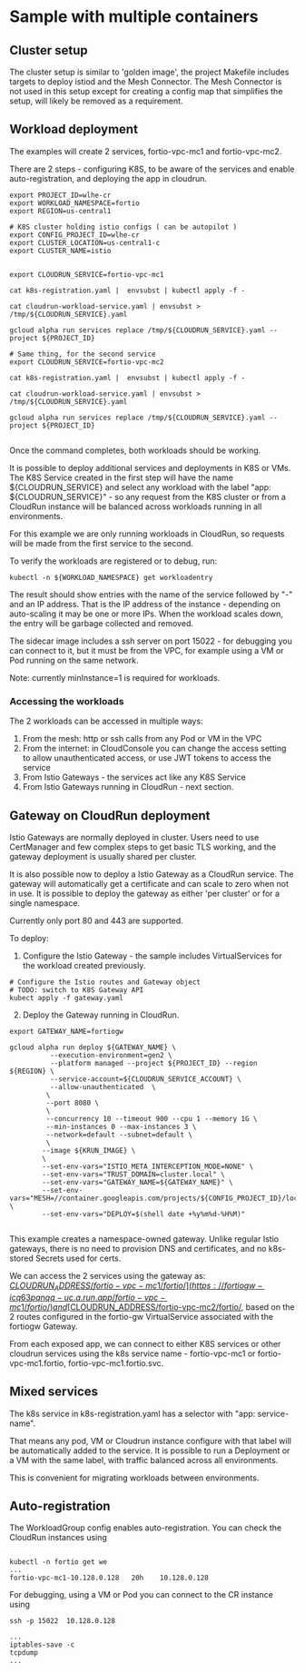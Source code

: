 # Sample with multiple containers


## Cluster setup 

The cluster setup is similar to 'golden image', the project Makefile includes
targets to deploy istiod and the Mesh Connector. The Mesh Connector is not 
used in this setup except for creating a config map that simplifies the setup,
will likely be removed as a requirement.


## Workload deployment 

The examples will create 2 services, fortio-vpc-mc1 and fortio-vpc-mc2.

There are 2 steps - configuring K8S, to be aware of the services and enable
auto-registration, and deploying the app in cloudrun.

```shell
export PROJECT_ID=wlhe-cr
export WORKLOAD_NAMESPACE=fortio
export REGION=us-central1

# K8S cluster holding istio configs ( can be autopilot )
export CONFIG_PROJECT_ID=wlhe-cr
export CLUSTER_LOCATION=us-central1-c
export CLUSTER_NAME=istio


export CLOUDRUN_SERVICE=fortio-vpc-mc1

cat k8s-registration.yaml |  envsubst | kubectl apply -f -

cat cloudrun-workload-service.yaml | envsubst > /tmp/${CLOUDRUN_SERVICE}.yaml

gcloud alpha run services replace /tmp/${CLOUDRUN_SERVICE}.yaml --project ${PROJECT_ID}

# Same thing, for the second service
export CLOUDRUN_SERVICE=fortio-vpc-mc2

cat k8s-registration.yaml |  envsubst | kubectl apply -f -

cat cloudrun-workload-service.yaml | envsubst > /tmp/${CLOUDRUN_SERVICE}.yaml

gcloud alpha run services replace /tmp/${CLOUDRUN_SERVICE}.yaml --project ${PROJECT_ID}


```

Once the command completes, both workloads should be working.

It is possible to deploy additional services and deployments in K8S or VMs.
The K8S Service created in the first step will have the name ${CLOUDRUN_SERVICE}
and select any workload with the label "app: ${CLOUDRUN_SERVICE}" - so any
request from the K8S cluster or from a CloudRun instance will be balanced across
workloads running in all environments. 

For this example we are only running workloads in CloudRun, so requests will be made
from the first service to the second. 

To verify the workloads are registered or to debug, run:

```
kubectl -n ${WORKLOAD_NAMESPACE} get workloadentry

```

The result should show entries with the name of the service followed by "-" and an IP address.
That is the IP address of the instance - depending on auto-scaling it may be one or more IPs.
When the workload scales down, the entry will be garbage collected and removed.

The sidecar image includes a ssh server on port 15022 - for debugging you can 
connect to it, but it must be from the VPC, for example using a VM or Pod running
on the same network.

Note: currently minInstance=1 is required for workloads.

### Accessing the workloads

The 2 workloads can be accessed in multiple ways:

1. From the mesh: http or ssh calls from any Pod or VM in the VPC
2. From the internet: in CloudConsole you can change the access setting to allow 
unauthenticated access, or use JWT tokens to access the service
3. From Istio Gateways - the services act like any K8S Service
4. From Istio Gateways running in CloudRun - next section.

## Gateway on CloudRun deployment

Istio Gateways are normally deployed in cluster. Users need to use CertManager and few 
complex steps to get basic TLS working, and the gateway deployment is usually shared
per cluster.

It is also possible now to deploy a Istio Gateway as a CloudRun service. The gateway
will automatically get a certificate and can scale to zero when not in use. It is possible
to deploy the gateway as either 'per cluster' or for a single namespace. 

Currently only port 80 and 443 are supported.

To deploy:

1. Configure the Istio Gateway - the sample includes VirtualServices for the 
workload created previously.
```
# Configure the Istio routes and Gateway object
# TODO: switch to K8S Gateway API 
kubect apply -f gateway.yaml

```

2. Deploy the Gateway running in CloudRun.
```
export GATEWAY_NAME=fortiogw

gcloud alpha run deploy ${GATEWAY_NAME} \
		  --execution-environment=gen2 \
		  --platform managed --project ${PROJECT_ID} --region ${REGION} \
		  --service-account=${CLOUDRUN_SERVICE_ACCOUNT} \
          --allow-unauthenticated  \
         \
         --port 8080 \
         \
         --concurrency 10 --timeout 900 --cpu 1 --memory 1G \
         --min-instances 0 --max-instances 3 \
         --network=default --subnet=default \
         \
		--image ${KRUN_IMAGE} \
		\
		--set-env-vars="ISTIO_META_INTERCEPTION_MODE=NONE" \
		--set-env-vars="TRUST_DOMAIN=cluster.local" \
		--set-env-vars="GATEWAY_NAME=${GATEWAY_NAME}" \
		--set-env-vars="MESH=//container.googleapis.com/projects/${CONFIG_PROJECT_ID}/locations/${CLUSTER_LOCATION}/clusters/${CLUSTER_NAME}" \
		--set-env-vars="DEPLOY=$(shell date +%y%m%d-%H%M)"


```

This example creates a namespace-owned gateway. Unlike regular Istio
gateways, there is no need to provision DNS and certificates, and no k8s-stored 
Secrets used for certs. 

We can access the 2 services using the gateway as:
[$CLOUDRUN_ADDRESS/fortio-vpc-mc1/fortio/](https://fortiogw-icq63pqnqq-uc.a.run.app/fortio-vpc-mc1/fortio/)
and [$CLOUDRUN_ADDRESS/fortio-vpc-mc2/fortio/](https://fortiogw-icq63pqnqq-uc.a.run.app/fortio-vpc-mc2/fortio/), based on the 
2 routes configured in the fortio-gw VirtualService associated with the fortiogw Gateway.

From each exposed app, we can connect to either K8S services or other 
cloudrun services using the k8s service name - fortio-vpc-mc1 or 
fortio-vpc-mc1.fortio, fortio-vpc-mc1.fortio.svc. 


## Mixed services

The k8s service in k8s-registration.yaml has a selector with "app: service-name".

That means any pod, VM or Cloudrun instance configure with that label will
be automatically added to the service. It is possible to run a Deployment
or a VM with the same label, with traffic balanced across all environments.

This is convenient for migrating workloads between environments. 

## Auto-registration

The WorkloadGroup config enables auto-registration. You can check the CloudRun instances
using 

```shell

kubectl -n fortio get we
...
fortio-vpc-mc1-10.128.0.128   20h    10.128.0.128

```

For debugging, using a VM or Pod you can connect to the CR instance using


```shell
ssh -p 15022  10.128.0.128

...
iptables-save -c 
tcpdump
...

```
